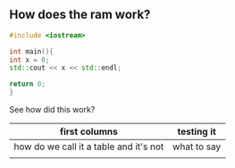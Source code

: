 ## How does the ram work?
```cpp
#include <iostream>

int main(){
int x = 0;
std::cout << x << std::endl;

return 0;
}
```

See how did this work?

| first columns                          | testing it    |
| -------------------------------------- | --- |
| how do we call it a table and it's not |   what to say  |
|                                        |     |

